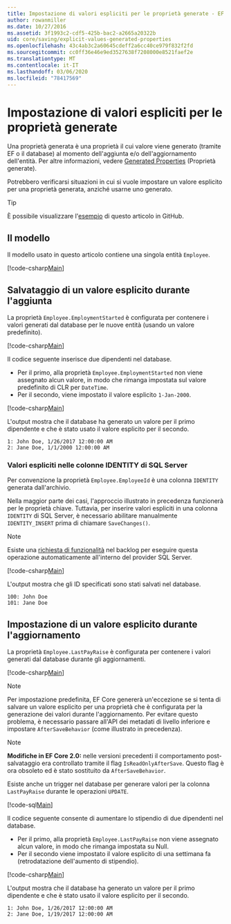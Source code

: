```yaml
---
title: Impostazione di valori espliciti per le proprietà generate - EF Core
author: rowanmiller
ms.date: 10/27/2016
ms.assetid: 3f1993c2-cdf5-425b-bac2-a2665a20322b
uid: core/saving/explicit-values-generated-properties
ms.openlocfilehash: 43c4ab3c2a60645cdeff2a6cc40ce979f832f2fd
ms.sourcegitcommit: cc0ff36e46e9ed3527638f7208000e8521faef2e
ms.translationtype: MT
ms.contentlocale: it-IT
ms.lasthandoff: 03/06/2020
ms.locfileid: "78417569"
---
```

# <a name="setting-explicit-values-for-generated-properties"></a>Impostazione di valori espliciti per le proprietà generate

Una proprietà generata è una proprietà il cui valore viene generato (tramite EF o il database) al momento dell'aggiunta e/o dell'aggiornamento dell'entità. Per altre informazioni, vedere [Generated Properties](../modeling/generated-properties.md) (Proprietà generate).

Potrebbero verificarsi situazioni in cui si vuole impostare un valore esplicito per una proprietà generata, anziché usarne uno generato.

> [!TIP]  
> È possibile visualizzare l'[esempio](https://github.com/dotnet/EntityFramework.Docs/tree/master/samples/core/Saving/ExplicitValuesGenerateProperties/) di questo articolo in GitHub.

## <a name="the-model"></a>Il modello

Il modello usato in questo articolo contiene una singola entità `Employee`.

[!code-csharp[Main](../../../samples/core/Saving/ExplicitValuesGenerateProperties/Employee.cs#Sample)]

## <a name="saving-an-explicit-value-during-add"></a>Salvataggio di un valore esplicito durante l'aggiunta

La proprietà `Employee.EmploymentStarted` è configurata per contenere i valori generati dal database per le nuove entità (usando un valore predefinito).

[!code-csharp[Main](../../../samples/core/Saving/ExplicitValuesGenerateProperties/EmployeeContext.cs#EmploymentStarted)]

Il codice seguente inserisce due dipendenti nel database.

* Per il primo, alla proprietà `Employee.EmploymentStarted` non viene assegnato alcun valore, in modo che rimanga impostata sul valore predefinito di CLR per `DateTime`.
* Per il secondo, viene impostato il valore esplicito `1-Jan-2000`.

[!code-csharp[Main](../../../samples/core/Saving/ExplicitValuesGenerateProperties/Sample.cs#EmploymentStarted)]

L'output mostra che il database ha generato un valore per il primo dipendente e che è stato usato il valore esplicito per il secondo.

``` Console
1: John Doe, 1/26/2017 12:00:00 AM
2: Jane Doe, 1/1/2000 12:00:00 AM
```

### <a name="explicit-values-into-sql-server-identity-columns"></a>Valori espliciti nelle colonne IDENTITY di SQL Server

Per convenzione la proprietà `Employee.EmployeeId` è una colonna `IDENTITY` generata dall'archivio.

Nella maggior parte dei casi, l'approccio illustrato in precedenza funzionerà per le proprietà chiave. Tuttavia, per inserire valori espliciti in una colonna `IDENTITY` di SQL Server, è necessario abilitare manualmente `IDENTITY_INSERT` prima di chiamare `SaveChanges()`.

> [!NOTE]  
> Esiste una [richiesta di funzionalità](https://github.com/aspnet/EntityFramework/issues/703) nel backlog per eseguire questa operazione automaticamente all'interno del provider SQL Server.

[!code-csharp[Main](../../../samples/core/Saving/ExplicitValuesGenerateProperties/Sample.cs#EmployeeId)]

L'output mostra che gli ID specificati sono stati salvati nel database.

``` Console
100: John Doe
101: Jane Doe
```

## <a name="setting-an-explicit-value-during-update"></a>Impostazione di un valore esplicito durante l'aggiornamento

La proprietà `Employee.LastPayRaise` è configurata per contenere i valori generati dal database durante gli aggiornamenti.

[!code-csharp[Main](../../../samples/core/Saving/ExplicitValuesGenerateProperties/EmployeeContext.cs#LastPayRaise)]

> [!NOTE]  
> Per impostazione predefinita, EF Core genererà un'eccezione se si tenta di salvare un valore esplicito per una proprietà che è configurata per la generazione dei valori durante l'aggiornamento. Per evitare questo problema, è necessario passare all'API dei metadati di livello inferiore e impostare `AfterSaveBehavior` (come illustrato in precedenza).

> [!NOTE]  
> **Modifiche in EF Core 2.0:** nelle versioni precedenti il comportamento post-salvataggio era controllato tramite il flag `IsReadOnlyAfterSave`. Questo flag è ora obsoleto ed è stato sostituito da `AfterSaveBehavior`.

Esiste anche un trigger nel database per generare valori per la colonna `LastPayRaise` durante le operazioni `UPDATE`.

[!code-sql[Main](../../../samples/core/Saving/ExplicitValuesGenerateProperties/employee_UPDATE.sql)]

Il codice seguente consente di aumentare lo stipendio di due dipendenti nel database.

* Per il primo, alla proprietà `Employee.LastPayRaise` non viene assegnato alcun valore, in modo che rimanga impostata su Null.
* Per il secondo viene impostato il valore esplicito di una settimana fa (retrodatazione dell'aumento di stipendio).

[!code-csharp[Main](../../../samples/core/Saving/ExplicitValuesGenerateProperties/Sample.cs#LastPayRaise)]

L'output mostra che il database ha generato un valore per il primo dipendente e che è stato usato il valore esplicito per il secondo.

``` Console
1: John Doe, 1/26/2017 12:00:00 AM
2: Jane Doe, 1/19/2017 12:00:00 AM
```
